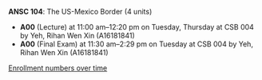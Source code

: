 **ANSC 104**: The US-Mexico Border (4 units)

- **A00** (Lecture) at 11:00 am–12:20 pm on Tuesday, Thursday at CSB 004 by Yeh, Rihan Wen Xin (A16181841)
- **A00** (Final Exam) at 11:30 am–2:29 pm on Tuesday at CSB 004 by Yeh, Rihan Wen Xin (A16181841)

[Enrollment numbers over time](./ANSC104.tsv)
